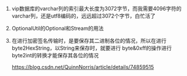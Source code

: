 1. vip数据库的varchar列的索引最大长度为3072字节，而我需要4096字符的varchar列，还是utf8编码的，远远超过3072个字节，白忙活了

2. OptionalUtil的Optional和Stream的用法

3. 在进行加密签名传输时，是要保存其二进制各位的情况，所以在进行byte2HexString，以String来保存时，就要进行 byte&0xff的操作进行byte2int的转换才能保存其各位的情况

   <https://blog.csdn.net/QuinnNorris/article/details/74859515>

